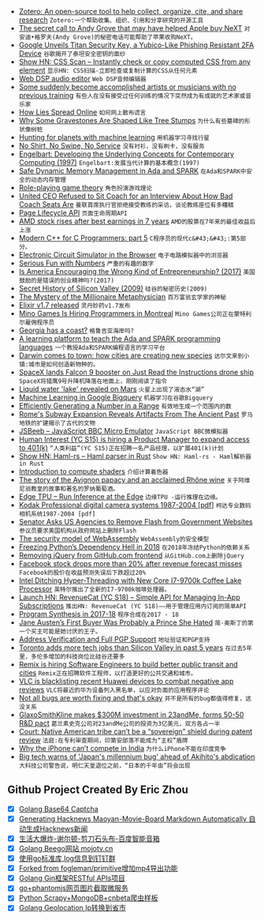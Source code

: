
- [Zotero: An open-source tool to help collect, organize, cite, and share research](https://www.zotero.org/)  `Zotero:一个帮助收集、组织、引用和分享研究的开源工具`
- [The secret call to Andy Grove that may have helped Apple buy NeXT](https://www.cake.co/conversations/g4CP6zJ/the-secret-call-to-andy-grove-that-may-have-helped-steve-jobs-change-the-world)  `对安迪•格罗夫(Andy Grove)的秘密电话可能帮助了苹果收购NeXT。`
- [Google Unveils Titan Security Key, a Yubico-Like Phishing Resistant 2FA Device](https://www.cyberscoop.com/google-titan-security-key-2fa-anti-phishing/)  `谷歌揭开了泰坦安全密钥的面纱`
- [Show HN: CSS Scan – Instantly check or copy computed CSS from any element](http://guivr.github.io/cssscan)  `显示HN: CSS扫描-立即检查或复制计算的CSS从任何元素`
- [Web DSP audio editor](https://dsp.audio/editor/)  `Web DSP音频编辑器`
- [Some suddenly become accomplished artists or musicians with no previous training](https://blogs.scientificamerican.com/observations/brain-gain-a-person-can-instantly-blossom-into-a-savant-and-no-one-knows-why/)  `有些人在没有接受过任何训练的情况下突然成为有成就的艺术家或音乐家`
- [How Lies Spread Online](https://www.nytimes.com/2018/03/08/opinion/sunday/truth-lies-spread-online.html)  `如何网上散布谎言`
- [Why Some Gravestones Are Shaped Like Tree Stumps](https://www.atlasobscura.com/articles/why-gravestones-are-shaped-like-tree-stumps)  `为什么有些墓碑的形状像树桩`
- [Hunting for planets with machine learning](https://www.blog.google/technology/ai/hunting-planets-machine-learning/)  `用机器学习寻找行星`
- [No Shirt, No Swipe, No Service](https://slate.com/business/2018/07/cashless-stores-and-restaurants-are-on-the-rise-to-the-delight-of-credit-card-companies.html)  `没有衬衫，没有刷卡，没有服务`
- [Engelbart: Developing the Underlying Concepts for Contemporary Computing (1997)](https://fermatslibrary.com/s/douglas-carl-engelbart-developing-the-underlying-concepts-for-contemporary-computing)  `Engelbart:发展当代计算的基本概念(1997)`
- [Safe Dynamic Memory Management in Ada and SPARK](https://www.adacore.com/papers/safe-dynamic-memory-management-in-ada-and-spark)  `在Ada和SPARK中安全的动态内存管理`
- [Role-playing game theory](https://en.wikipedia.org/wiki/Role-playing_game_theory)  `角色扮演游戏理论`
- [United CEO Refused to Sit Coach for an Interview About How Bad Coach Seats Are](https://jalopnik.com/united-ceo-refused-to-sit-coach-for-an-interview-about-1827837046)  `曼联首席执行官拒绝接受教练的采访，谈论教练座位有多糟糕`
- [Page Lifecycle API](https://developers.google.com/web/updates/2018/07/page-lifecycle-api)  `页面生命周期API`
- [AMD stock rises after best earnings in 7 years](https://www.marketwatch.com/story/amd-stock-rises-after-strong-revenue-fuels-earnings-beat-2018-07-25)  `AMD的股票在7年来的最佳收益后上涨`
- [Modern C&#43;&#43; for C Programmers: part 5](https://ds9a.nl/articles/posts/cpp-5/)  `C程序员的现代c&#43;&#43;:第5部分。`
- [Electronic Circuit Simulator in the Browser](https://www.falstad.com/circuit/circuitjs.html)  `电子电路模拟器中的浏览器`
- [Serious Fun with Numbers](http://www.cjr.org/reports/serious_fun_with_numbers.php)  `严重的有趣的数字`
- [Is America Encouraging the Wrong Kind of Entrepreneurship? (2017)](https://hbr.org/2017/06/is-america-encouraging-the-wrong-kind-of-entrepreneurship)  `美国鼓励的是错误的创业精神吗?(2017)`
- [Secret History of Silicon Valley (2009)](https://steveblank.com/secret-history/)  `硅谷的秘密历史(2009)`
- [The Mystery of the Millionaire Metaphysician](http://www.slate.com/articles/life/culturebox/2012/02/the_mystery_of_the_millionaire_metaphysician_slate_republishes_one_of_the_greatest_magazine_stories_ever_written_.html?via=gdpr-consent&amp;via=gdpr-consent)  `百万富翁玄学家的神秘`
- [Elixir v1.7 released](https://elixir-lang.org/blog/2018/07/25/elixir-v1-7-0-released/)  `灵丹妙药v1.7发布`
- [Mino Games Is Hiring Programmers in Montreal](https://mino-games.workable.com/jobs/415887)  `Mino Games公司正在蒙特利尔雇佣程序员`
- [Georgia has a coast?](https://bittersoutherner.com/georgia-has-a-coast-ben-galland)  `格鲁吉亚海岸吗?`
- [A learning platform to teach the Ada and SPARK programming languages](https://learn.adacore.com/)  `一个教授Ada和SPARK编程语言的学习平台`
- [Darwin comes to town: how cities are creating new species](https://www.theguardian.com/cities/2018/jul/23/darwin-comes-to-town-how-cities-are-creating-new-species)  `达尔文来到小镇:城市是如何创造新物种的。`
- [SpaceX lands Falcon 9 booster on Just Read the Instructions drone ship](https://techcrunch.com/2018/07/25/spacex-lands-falcon-9-booster-on-just-read-the-instructions-drone-ship/)  `SpaceX将猎鹰9号升降机降落在地面上，刚刚阅读了指令`
- [Liquid water &#39;lake&#39; revealed on Mars](http://www.bbc.co.uk/news/science-environment-44952710)  `火星上出现了液态水“湖”`
- [Machine Learning in Google Bigquery](http://ai.googleblog.com/2018/07/machine-learning-in-google-bigquery.html)  `机器学习在谷歌Bigquery`
- [Efficiently Generating a Number in a Range](http://www.pcg-random.org/posts/bounded-rands.html)  `有效地生成一个范围内的数`
- [Rome&#39;s Subway Expansion Reveals Artifacts From The Ancient Past](https://www.npr.org/2018/07/22/630532760/romes-subway-expansion-reveals-artifacts-from-the-ancient-past)  `罗马地铁的扩建揭示了古代的文物`
- [JSBeeb – JavaScript BBC Micro Emulator](https://bbc.godbolt.org/)  `JavaScript BBC微模拟器`
- [Human  Interest (YC S15) is hiring a Product Manager to expand access to 401(k)](https://humaninterest.com/careers)  `“人类利益”(YC S15)正在招聘一名产品经理，以扩展401(k)计划`
- [Show HN: Haml-rs – Haml parser in Rust](https://github.com/jhartwell/haml-rs)  `Show HN: Haml-rs - Haml解析器in Rust`
- [Introduction to compute shaders](https://anteru.net/blog/2018/intro-to-compute-shaders/)  `介绍计算着色器`
- [The story of the Avignon papacy and an acclaimed Rhône wine](https://www.laphamsquarterly.org/roundtable/papal-indulgences)  `关于阿维尼翁教皇的故事和著名的罗纳葡萄酒。`
- [Edge TPU – Run Inference at the Edge](https://cloud.google.com/edge-tpu/)  `边缘TPU -运行推理在边缘。`
- [Kodak Professional digital camera systems 1987-2004 [pdf]](http://www.nikonweb.com/files/DCS_Story.pdf)  `柯达专业数码相机系统1987-2004 [pdf]`
- [Senator Asks US Agencies to Remove Flash from Government Websites](https://www.bleepingcomputer.com/news/government/senator-asks-us-agencies-to-remove-flash-from-government-websites/)  `参议员要求美国机构从政府网站上删除Flash`
- [The security model of WebAssembly](https://webassembly.org/docs/security/)  `WebAssembly的安全模型`
- [Freezing Python’s Dependency Hell in 2018](https://tech.instacart.com/freezing-pythons-dependency-hell-in-2018-f1076d625241)  `在2018年冻结Python的依赖关系`
- [Removing jQuery from GitHub.com frontend](https://twitter.com/mislav/status/1022058279000842240)  `从GitHub.com上删除jQuery`
- [Facebook stock drops more than 20% after revenue forecast misses](https://www.marketwatch.com/story/facebook-stock-crushed-after-revenue-user-growth-miss-2018-07-25)  `Facebook的股价在收益预测失误后下跌超过20%`
- [Intel Ditching Hyper-Threading with New Core I7-9700k Coffee Lake Processor](https://wccftech.com/intel-ditching-hyper-threading-with-new-core-i7-9700k-coffee-lake/)  `英特尔推出了全新的I7-9700k咖啡处理器。`
- [Launch HN: RevenueCat (YC S18) – Simple API for Managing In-App Subscriptions](item?id=17610735)  `推出HN: RevenueCat (YC S18)——用于管理应用内订阅的简单API`
- [Program Synthesis in 2017-18](https://alexpolozov.com/blog/program-synthesis-2018/)  `程序合成在2017 - 18`
- [Jane Austen’s First Buyer Was Probably a Prince She Hated](https://www.nytimes.com/2018/07/24/books/jane-austen-prince-regent.html)  `简·奥斯丁的第一个买主可能是她讨厌的王子。`
- [Address Verification and Full PGP Support](https://protonmail.com/blog/address-verification-pgp-support/)  `地址验证和PGP支持`
- [Toronto adds more tech jobs than Silicon Valley in past 5 years](https://m.huffingtonpost.ca/2018/07/24/toronto-best-city-tech-jobs_a_23488711/)  `在过去5年里，多伦多增加的科技岗位比硅谷还要多`
- [Remix is hiring Software Engineers to build better public transit and cities](https://jobs.lever.co/remix/85754b42-d084-4457-b9a6-4555332c3ee4?lever-origin=applied&amp;lever-source%5B%5D=hackernews)  `Remix正在招聘软件工程师，以打造更好的公共交通和城市。`
- [VLC is blacklisting recent Huawei devices to combat negative app reviews](https://www.theverge.com/2018/7/25/17614014/vlc-blacklisting-recent-huawei-devices-negative-app-reviews)  `VLC将最近的华为设备列入黑名单，以应对负面的应用程序评论`
- [Not all bugs are worth fixing and that&#39;s okay](https://blog.bugsnag.com/application-stability-monitoring/)  `并不是所有的bug都值得修复，这没关系`
- [GlaxoSmithKline makes $300M investment in 23andMe, forms 50-50 R&amp;D pact](https://www.fiercebiotech.com/biotech/glaxosmithkline-makes-300m-investment-23andme-forms-50-50-r-d-pact)  `葛兰素史克公司对23andMe公司的投资为3亿美元，双方各占一半`
- [Court: Native American tribe can’t be a “sovereign” shield during patent review](https://arstechnica.com/tech-policy/2018/07/court-native-american-tribe-cant-be-a-sovereign-shield-during-patent-review/)  `法庭:在专利审查期间，印第安部落不能成为“主权”盾牌`
- [Why the iPhone can’t compete in India](https://www.theverge.com/2018/7/25/17611438/iphone-in-india-obstacles-to-success)  `为什么iPhone不能在印度竞争`
- [Big tech warns of &#39;Japan&#39;s millennium bug&#39; ahead of Akihito&#39;s abdication](https://www.theguardian.com/technology/2018/jul/25/big-tech-warns-japan-millennium-bug-y2k-emperor-akihito-abdication)  `大科技公司警告说，明仁天皇退位之前，“日本的千年虫”将会出现`

## Github Project Created By Eric Zhou

- [x] [Golang Base64 Captcha](https://github.com/mojocn/base64Captcha)
- [x] [Generating Hacknews Maoyan-Movie-Board Markdown Automatically 自动生成Hacknews新闻](https://github.com/dejavuzhou/md-genie)
- [x] [生活大爆炸-谢尔顿-剪刀石头布-百度智能音箱](https://github.com/mojocn/dueros-bang-game)
- [x] [Golang Beego网站 mojotv.cn](https://github.com/mojocn/www.mojotv.cn)
- [x] [使用go标准库,log信息到钉钉群](https://github.com/mojocn/dooger)
- [x] [Forked from fogleman/primitive增加mp4导出功能](https://github.com/mojocn/primitive)
- [x] [Golang Gin框架RESTful APIs项目](https://github.com/JJJJJJJerk/ezier-golang-web-api-framework)
- [x] [go+phantomjs网页图片截取微服务](https://github.com/mojocn/screen_shot)
- [x] [Python Scrapy+MongoDB+cnbeta爬虫样板](https://github.com/mojocn/scrapy_mongodb_boilerplate_cnbeta)
- [x] [Golang Geolocation Ip转换到省市](https://github.com/mojocn/ip2location)
